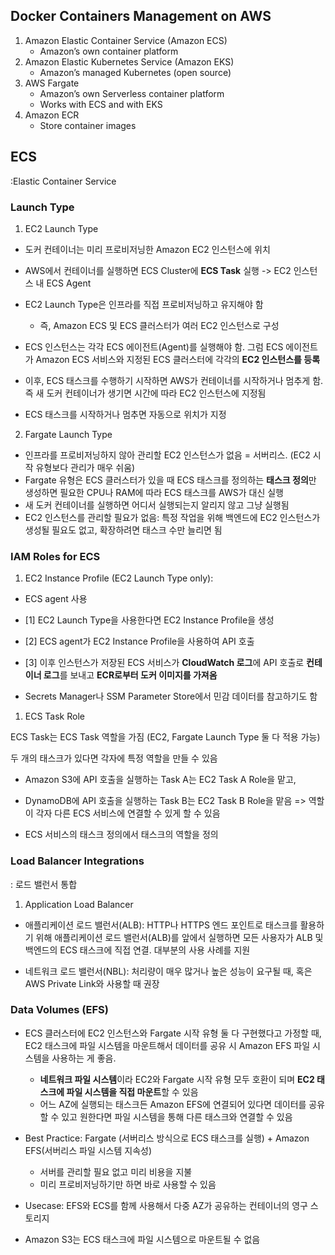 ## Docker Containers Management on AWS

1. Amazon Elastic Container Service (Amazon ECS)
   - Amazon’s own container platform
2. Amazon Elastic Kubernetes Service (Amazon EKS)
   - Amazon’s managed Kubernetes (open source)
3. AWS Fargate
   - Amazon’s own Serverless container platform
   - Works with ECS and with EKS
4. Amazon ECR
   - Store container images

## ECS
:Elastic Container Service

### Launch Type

1. EC2 Launch Type
- 도커 컨테이너는 미리 프로비저닝한 Amazon EC2 인스턴스에 위치
- AWS에서 컨테이너를 실행하면 ECS Cluster에 **ECS Task** 실행 -> EC2 인스턴스 내 ECS Agent
- EC2 Launch Type은 인프라를 직접 프로비저닝하고 유지해야 함
    - 즉, Amazon ECS 및 ECS 클러스터가 여러 EC2 인스턴스로 구성

- ECS 인스턴스는 각각 ECS 에이전트(Agent)를 실행해야 함. 그럼 ECS 에이전트가 Amazon ECS 서비스와 지정된 ECS 클러스터에 각각의 **EC2 인스턴스를 등록**
- 이후, ECS 태스크를 수행하기 시작하면 AWS가 컨테이너를 시작하거나 멈추게 함. 즉 새 도커 컨테이너가 생기면 시간에 따라 EC2 인스턴스에 지정됨
- ECS 태스크를 시작하거나 멈추면 자동으로 위치가 지정


2. Fargate Launch Type

- 인프라를 프로비저닝하지 않아 관리할 EC2 인스턴스가 없음 = 서버리스. (EC2 시작 유형보다 관리가 매우 쉬움)
- Fargate 유형은 ECS 클러스터가 있을 때 ECS 태스크를 정의하는 **태스크 정의**만 생성하면 필요한 CPU나 RAM에 따라 ECS 태스크를 AWS가 대신 실행
- 새 도커 컨테이너를 실행하면 어디서 실행되는지 알리지 않고 그냥 실행됨
- EC2 인스턴스를 관리할 필요가 없음: 특정 작업을 위해 백엔드에 EC2 인스턴스가 생성될 필요도 없고, 확장하려면 태스크 수만 늘리면 됨


### IAM Roles for ECS

1. EC2 Instance Profile (EC2 Launch Type only):
- ECS agent 사용 

- [1] EC2 Launch Type을 사용한다면 EC2 Instance Profile을 생성
- [2] ECS agent가 EC2 Instance Profile을 사용하여 API 호출
- [3] 이후 인스턴스가 저장된 ECS 서비스가 **CloudWatch 로그**에 API 호출로 **컨테이너 로그**를 보내고 **ECR로부터 도커 이미지를 가져옴**

- Secrets Manager나 SSM Parameter Store에서 민감 데이터를 참고하기도 함

1. ECS Task Role

ECS Task는 ECS Task 역할을 가짐 (EC2, Fargate Launch Type 둘 다 적용 가능)

두 개의 태스크가 있다면 각자에 특정 역할을 만들 수 있음
- Amazon S3에 API 호출을 실행하는 Task A는 EC2 Task A Role을 맡고,
- DynamoDB에 API 호출을 실행하는 Task B는 EC2 Task B Role을 맡음
=> 역할이 각자 다른 ECS 서비스에 연결할 수 있게 할 수 있음

- ECS 서비스의 태스크 정의에서 태스크의 역할을 정의


### Load Balancer Integrations
: 로드 밸런서 통합

1. Application Load Balancer

- 애플리케이션 로드 밸런서(ALB): HTTP나 HTTPS 엔드 포인트로 태스크를 활용하기 위해 애플리케이션 로드 밸런서(ALB)를 앞에서 실행하면 모든 사용자가 ALB 및 백엔드의 ECS 태스크에 직접 연결. 대부분의 사용 사례를 지원

- 네트워크 로드 밸런서(NBL): 처리량이 매우 많거나 높은 성능이 요구될 때, 혹은 AWS Private Link와 사용할 때 권장


### Data Volumes (EFS)

- ECS 클러스터에 EC2 인스턴스와 Fargate 시작 유형 둘 다 구현했다고 가정할 때, EC2 태스크에 파일 시스템을 마운트해서 데이터를 공유 시 Amazon EFS 파일 시스템을 사용하는 게 좋음.
  - **네트워크 파일 시스템**이라 EC2와 Fargate 시작 유형 모두 호환이 되며 **EC2 태스크에 파일 시스템을 직접 마운트**할 수 있음
  - 어느 AZ에 실행되는 태스크든 Amazon EFS에 연결되어 있다면 데이터를 공유할 수 있고 원한다면 파일 시스템을 통해 다른 태스크와 연결할 수 있음


- Best Practice: Fargate (서버리스 방식으로 ECS 태스크를 실행) + Amazon EFS(서버리스 파일 시스템 지속성)
  - 서버를 관리할 필요 없고 미리 비용을 지불
  - 미리 프로비저닝하기만 하면 바로 사용할 수 있음
- Usecase: EFS와 ECS를 함께 사용해서 다중 AZ가 공유하는 컨테이너의 영구 스토리지

- Amazon S3는 ECS 태스크에 파일 시스템으로 마운트될 수 없음
